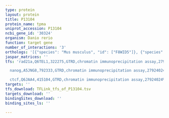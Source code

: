 ```yaml
---
type: protein
layout: protein
title: P13104
protein_name: tpma
uniprot_accession: P13104
ncbi_gene_id: '30324'
organism: Danio rerio
function: target gene
number_of_interactions: '3'
orthologs: '[{"species": "Mus musculus", "id": ["F8WID5"]}, {"species": "Drosophila melanogaster", "id": ["A0A0B4KG06", "<a href=\"/protein/p09491\">P09491</a>"]}, {"species": "Caenorhabditis elegans", "id": ["A0A0K3AUC2"]}, {"species": "Saccharomyces cerevisiae", "id": ["<a href=\"/protein/p17536\">P17536</a>"]}]'
jaspar_matrices: ''
tfs: 'rad21a,Q6TEL1,322275,GTRD,chromatin immunoprecipitation assay,27924024%5Buid%5D,No

  nanog,A5JNG8,792333,GTRD,chromatin immunoprecipitation assay,27924024%5Buid%5D,No

  ctcf,Q6JAA4,415104,GTRD,chromatin immunoprecipitation assay,27924024%5Buid%5D,No'
targets: ''
tfs_download: TFLink_tfs_of_P13104.tsv
targets_download: ''
bindingSites_download: ''
binding_sites_ls: ''

---
```

